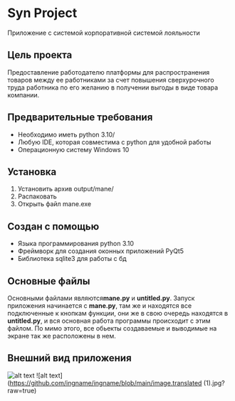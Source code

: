 # Syn Project
Приложение с системой корпоративной системой лояльности
## Цель проекта
Предоставление работодателю платформы для распространения товаров между ее работниками за счет повышения сверхурочного труда работника по его желанию в получении выгоды в виде товара компании.

## Предварительные требования
- Необходимо иметь python 3.10/</li>
- Любую IDE, которая совместима с python для удобной работы
- Операционную систему Windows 10

## Установка
<ol>
 <li>Установить архив output/mane/</li>
 <li>Распаковать</li>
 <li>Открыть файл mane.exe</li>
</ol>

## Создан с помощью
- Языка программирования python 3.10
- Фреймворк для создания оконных приложений PyQt5
- Библиотека sqlite3 для работы с бд

## Основные файлы
Основными файлами являются**mane.py** и **untitled.py**.
Запуск приложения начинается с **mane.py**, там же и находятся все подключенные к кнопкам функции, они же в свою очередь находятся в **untitled.py**, и вся основная работа программы происходит с этим файлом. По мимо этого, все обьекты создаваемые и выводимые на экране так же расположены в нем.

## Внешний вид приложения
![alt text](https://github.com/ingname/ingname/blob/main/image.translated.jpg?raw=true)
![alt text](https://github.com/ingname/ingname/blob/main/image.translated (1).jpg?raw=true)
